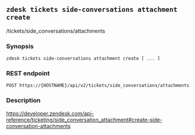 ## `zdesk tickets side-conversations attachment create`

/tickets/side_conversations/attachments

### Synopsis

    zdesk tickets side-conversations attachment create [ ... ]

### REST endpoint

    POST https://{HOSTNAME}/api/v2/tickets/side_conversations/attachments

### Description

https://developer.zendesk.com/api-reference/ticketing/side_conversation_attachment#create-side-conversation-attachments

